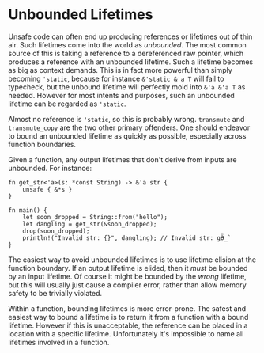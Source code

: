 # Unbounded Lifetimes

Unsafe code can often end up producing references or lifetimes out of thin air.
Such lifetimes come into the world as *unbounded*. The most common source of
this is taking a reference to a dereferenced raw pointer, which produces a
reference with an unbounded lifetime. Such a lifetime becomes as big as context
demands. This is in fact more powerful than simply becoming `'static`, because
for instance `&'static &'a T` will fail to typecheck, but the unbound lifetime
will perfectly mold into `&'a &'a T` as needed. However for most intents and
purposes, such an unbounded lifetime can be regarded as `'static`.

Almost no reference is `'static`, so this is probably wrong. `transmute` and
`transmute_copy` are the two other primary offenders. One should endeavor to
bound an unbounded lifetime as quickly as possible, especially across function
boundaries.

Given a function, any output lifetimes that don't derive from inputs are
unbounded. For instance:

<!-- no_run: This example exhibits undefined behavior. -->
```rust,no_run
fn get_str<'a>(s: *const String) -> &'a str {
    unsafe { &*s }
}

fn main() {
    let soon_dropped = String::from("hello");
    let dangling = get_str(&soon_dropped);
    drop(soon_dropped);
    println!("Invalid str: {}", dangling); // Invalid str: gӚ_`
}
```

The easiest way to avoid unbounded lifetimes is to use lifetime elision at the
function boundary. If an output lifetime is elided, then it *must* be bounded by
an input lifetime. Of course it might be bounded by the *wrong* lifetime, but
this will usually just cause a compiler error, rather than allow memory safety
to be trivially violated.

Within a function, bounding lifetimes is more error-prone. The safest and easiest
way to bound a lifetime is to return it from a function with a bound lifetime.
However if this is unacceptable, the reference can be placed in a location with
a specific lifetime. Unfortunately it's impossible to name all lifetimes involved
in a function.
